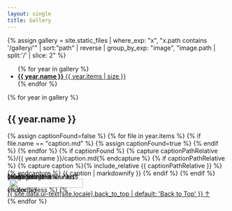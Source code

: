 ```yaml
---
layout: single
title: Gallery
---
```

{% assign gallery = site.static_files | where_exp: "x", "x.path contains '/gallery/'" | sort:"path" | reverse | group_by_exp: "image", "image.path | split:'/' | slice: 2" %}

<style>
  .gallery-col-format {
  line-height: 0;
   
  -webkit-column-count: 5;
  -webkit-column-gap:   0px;
  -moz-column-count:    5;
  -moz-column-gap:      0px;
  column-count:         5;
  }
@media (max-width: 1200px) {
  .gallery-col-format {
    -moz-column-count:    4;
    -webkit-column-count: 4;
    column-count:         4;
  }
}
@media (max-width: 1000px) {
  .gallery-col-format {
  -moz-column-count:    3;
  -webkit-column-count: 3;
  column-count:         3;
  }
}
@media (max-width: 800px) {
  .gallery-col-format {
  -moz-column-count:    2;
  -webkit-column-count: 2;
  column-count:         2;
  }
}
@media (max-width: 400px) {
  .gallery-col-format {
  -moz-column-count:    1;
  -webkit-column-count: 1;
  column-count:         1;
  } 
}

.gallery-col-format img {
  /* Just in case there are inline attributes */
  padding: 5px;
  width: 100% !important;
  height: auto !important;
}
</style>

<ul class="taxonomy__index">
{% for year in gallery %}
<li>
    <a id="{{ year.name }}_link" href="#{{ year.name }}">
    <strong>{{ year.name }}</strong> <span class="taxonomy__count">{{ year.items | size }}</span>
    </a>
</li>
{% endfor %}
</ul>

{% for year in gallery %}
  <section id="{{ year.name }}" class="taxonomy__section">
    <h2 class="archive__subtitle">{{ year.name }}</h2>
    <div class="entries-{{ page.entries_layout | default: 'list' }}">
    {% assign captionFound=false %}
    {% for file in year.items %}
      {% if file.name == "caption.md" %}
        {% assign captionFound=true %}
      {% endif %}
    {% endfor %}
    {% if captionFound %}
      {% capture captionPathRelative %}/{{ year.name }}/caption.md{% endcapture %}
      {% if captionPathRelative %}
        {% capture caption %}{% include_relative {{ captionPathRelative }} %}{% endcapture %}
        {{ caption | markdownify }}
      {% endif %}
    {% endif %}
    <section class="gallery-col-format">
      {% for image in year.items %}
        {% unless image.extname == ".txt" or image.extname == ".md" %}
        <img src="{{ site.baseurl }}{{ image.path }}"/>
        {% endunless %}
      {% endfor %}
    </section>
    </div>
    <a href="#page-title" class="back-to-top">{{ site.data.ui-text[site.locale].back_to_top | default: 'Back to Top' }} &uarr;</a>
  </section>
{% endfor %}